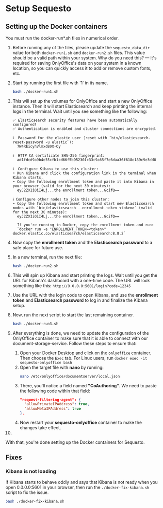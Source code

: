 # Setup Sequesto

## Setting up the Docker containers

You must run the docker-run\*.sh files in numerical order.

1. Before running any of the files, please update the `sequesto_data_dir` value for both `docker-run1.sh` and `docker-run2.sh` files. This value should be a valid path within your system. Why do you need this? — It's required for saving OnlyOffice's data on your system in a known location, so you can quickly access it to add or remove custom fonts, etc.

2. Start by running the first file with '1' in its name.
   ```bash
   bash ./docker-run1.sh
   ```
3. This will set up the volumes for OnlyOffice and start a new OnlyOffice instance. Then it will start Elasticsearch and keep printing the internal logs in the terminal. Wait until you see something like the following:

   ```
   ✅ Elasticsearch security features have been automatically configured!
   ✅ Authentication is enabled and cluster connections are encrypted.

   ℹ️  Password for the elastic user (reset with `bin/elasticsearch-reset-password -u elastic`):
     7W4REicyhVlmxdB0X-Oy

   ℹ️  HTTP CA certificate SHA-256 fingerprint:
     ad1fdcd9a9b4e55cfb1cd66f5b952301c33c9a65f7e6daa36f618c189c9e3dd0

   ℹ️  Configure Kibana to use this cluster:
   • Run Kibana and click the configuration link in the terminal when Kibana starts.
   • Copy the following enrollment token and paste it into Kibana in your browser (valid for the next 30 minutes):
     eyJ2ZXIiOiI4Lj...the enrollment token...GcifQ==

   ℹ️ Configure other nodes to join this cluster:
   • Copy the following enrollment token and start new Elasticsearch nodes with `bin/elasticsearch --enrollment-token <token>` (valid for the next 30 minutes):
     eyJ2ZXIiOiI4Lj...the enrollment token...GcifQ==

     If you're running in Docker, copy the enrollment token and run:
     `docker run -e "ENROLLMENT_TOKEN=<token>" docker.elastic.co/elasticsearch/elasticsearch:8.8.2`
   ```

4. Now copy the **enrollment token** and the **Elasticsearch password** to a safe place for future use.
5. In a new terminal, run the next file:
   ```bash
   bash ./docker-run2.sh
   ```
6. This will spin up Kibana and start printing the logs. Wait until you get the URL for Kibana's dashboard with a one-time code. The URL will look something like this: `http://0.0.0.0:5601/login?code=12345`
7. Use the URL with the login code to open Kibana, and use the **enrollment token** and **Elasticsearch password** to log in and finalize the Kibana setup.
8. Now, run the next script to start the last remaining container.
   ```bash
   bash ./docker-run3.sh
   ```
9. After everything is done, we need to update the configuration of the OnlyOffice container to make sure that it is able to connect with our document-storage-service. Follow these steps to ensure that:
   1. Open your Docker Desktop and click on the `onlyoffice` container. Then choose the `Exec` tab. For Linux users, run `docker exec -it sequesto-onlyoffice bash`
   2. Open the target file with **nano** by running:
      ```bash
      nano /etc/onlyoffice/documentserver/local.json
      ```
   3. There, you'll notice a field named **"CoAuthoring"**. We need to paste the following code within that field:
      ```json
      "request-filtering-agent": {
        "allowPrivateIPAddress": true,
        "allowMetaIPAddress": true
      },
      ```
   4. Now restart your **sequesto-onlyoffice** container to make the changes take effect.
10.

With that, you're done setting up the Docker containers for Sequesto.

## Fixes

### Kibana is not loading

If Kibana starts to behave oddly and says that Kibana is not ready when you open 0.0.0.0:5601 in your browser, then run the `./docker-fix-kibana.sh` script to fix the issue.

```bash
bash ./docker-fix-kibana.sh
```

